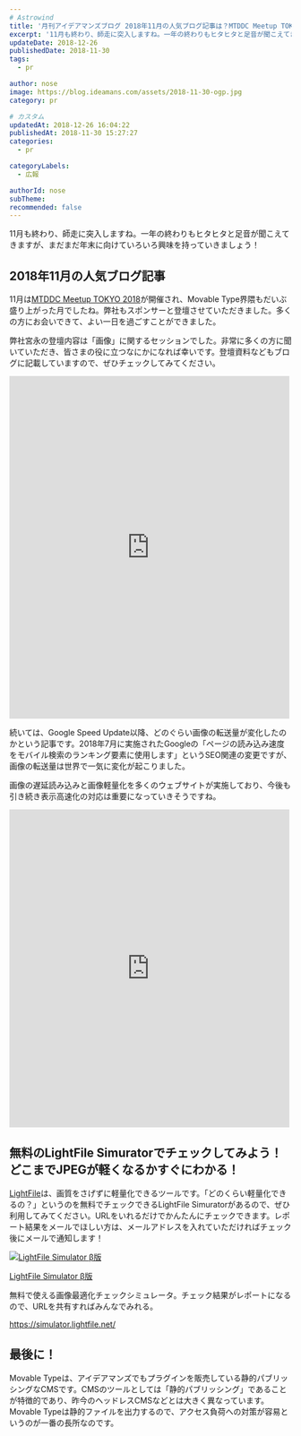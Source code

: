 ```yaml
---
# Astrowind
title: '月刊アイデアマンズブログ 2018年11月の人気ブログ記事は？MTDDC Meetup TOKYO 2018ではスポンサーとセッション登壇を行いました。'
excerpt: '11月も終わり、師走に突入しますね。一年の終わりもヒタヒタと足音が聞こえてきます...'
updateDate: 2018-12-26
publishedDate: 2018-11-30
tags: 
  - pr

author: nose
image: https://blog.ideamans.com/assets/2018-11-30-ogp.jpg
category: pr

# カスタム
updatedAt: 2018-12-26 16:04:22
publishedAt: 2018-11-30 15:27:27
categories: 
  - pr

categoryLabels: 
  - 広報

authorId: nose
subTheme: 
recommended: false
---
```


<p>11月も終わり、師走に突入しますね。一年の終わりもヒタヒタと足音が聞こえてきますが、まだまだ年末に向けていろいろ興味を持っていきましょう！</p>
<h2>2018年11月の人気ブログ記事</h2>
<p>11月は<a href="https://mtddc2018.mt-tokyo.net/" target="_blank">MTDDC Meetup TOKYO 2018</a>が開催され、Movable Type界隈もだいぶ盛り上がった月でしたね。弊社もスポンサーと登壇させていただきました。多くの方にお会いできて、よい一日を過ごすことができました。</p>
<p>弊社宮永の登壇内容は「画像」に関するセッションでした。非常に多くの方に聞いていただき、皆さまの役に立つなにかになれば幸いです。登壇資料などもブログに記載していますので、ぜひチェックしてみてください。</p>
<p>
<iframe width="500" height="612" style="border: none; overflow: hidden;" src="https://www.facebook.com/plugins/post.php?href=https%3A%2F%2Fwww.facebook.com%2Fideamans%2Fposts%2F2032405043469631&amp;width=500" scrolling="no" frameborder="0" allowtransparency="true" allow="encrypted-media"></iframe>
</p>
<p> </p>
<p>続いては、Google Speed Update以降、どのぐらい画像の転送量が変化したのかという記事です。2018年7月に実施されたGoogleの「ページの読み込み速度をモバイル検索のランキング要素に使用します」というSEO関連の変更ですが、画像の転送量は世界で一気に変化が起こりました。</p>
<p>画像の遅延読み込みと画像軽量化を多くのウェブサイトが実施しており、今後も引き続き表示高速化の対応は重要になっていきそうですね。</p>
<p>
<iframe width="500" height="568" style="border: none; overflow: hidden;" src="https://www.facebook.com/plugins/post.php?href=https%3A%2F%2Fwww.facebook.com%2Fideamans%2Fposts%2F2051052378271564&amp;width=500" scrolling="no" frameborder="0" allowtransparency="true" allow="encrypted-media"></iframe>
</p>
<p> </p>
<h2>無料のLightFile Simuratorでチェックしてみよう！どこまでJPEGが軽くなるかすぐにわかる！</h2>
<p><a href="https://core.lightfile.net/" target="_blank">LightFile</a>は、画質をさげずに軽量化できるツールです。「どのくらい軽量化できるの？」というのを無料でチェックできるLightFile Simuratorがあるので、ぜひ利用してみてください。URLをいれるだけでかんたんにチェックできます。レポート結果をメールでほしい方は、メールアドレスを入れていただければチェック後にメールで通知します！</p>
<div class="serviceBox">
<div class="serviceImage"><a href="https://simulator.lightfile.net/" target="_blank"><img src="https://blog.ideamans.com/images/service-simulator.jpg" alt="LightFile Simulator β版"></a></div>
<div class="serviceText">
<p class="serviceTitle"><a href="https://simulator.lightfile.net/" target="_blank">LightFile Simulator β版</a></p>
<p class="serviceDesc">無料で使える画像最適化チェックシミュレータ。チェック結果がレポートになるので、URLを共有すればみんなでみれる。</p>
<p class="serviceLink"><a href="https://simulator.lightfile.net/" target="_blank">https://simulator.lightfile.net/</a></p>
</div>
</div>
<h2>最後に！</h2>
<p>Movable Typeは、アイデアマンズでもプラグインを販売している静的パブリッシングなCMSです。CMSのツールとしては「静的パブリッシング」であることが特徴的であり、昨今のヘッドレスCMSなどとは大きく異なっています。Movable Typeは静的ファイルを出力するので、アクセス負荷への対策が容易というのが一番の長所なのです。</p>
<p> </p>
